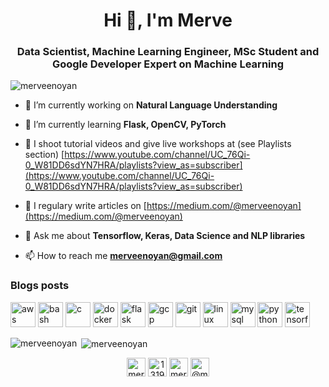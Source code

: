 <h1 align="center">Hi 👋, I'm Merve</h1>
<h3 align="center">Data Scientist, Machine Learning Engineer, MSc Student and Google Developer Expert on Machine Learning</h3>

<p align="left"> <img src="https://komarev.com/ghpvc/?username=merveenoyan" alt="merveenoyan" /> </p>

- 🔭 I’m currently working on **Natural Language Understanding**

- 🌱 I’m currently learning **Flask, OpenCV, PyTorch**

- 🎥 I shoot tutorial videos and give live workshops at (see Playlists section) [https://www.youtube.com/channel/UC_76Qi-0_W81DD6sdYN7HRA/playlists?view_as=subscriber](https://www.youtube.com/channel/UC_76Qi-0_W81DD6sdYN7HRA/playlists?view_as=subscriber)

- 📝 I regulary write articles on [https://medium.com/@merveenoyan](https://medium.com/@merveenoyan)

- 💬 Ask me about **Tensorflow, Keras, Data Science and NLP libraries**

- 📫 How to reach me **merveenoyan@gmail.com**

### Blogs posts
<!-- BLOG-POST-LIST:START -->
<!-- BLOG-POST-LIST:END -->

<p align="left"><img src="https://devicons.github.io/devicon/devicon.git/icons/amazonwebservices/amazonwebservices-original-wordmark.svg" alt="aws" width="40" height="40"/> <img src="https://www.vectorlogo.zone/logos/gnu_bash/gnu_bash-icon.svg" alt="bash" width="40" height="40"/> <img src="https://devicons.github.io/devicon/devicon.git/icons/c/c-original.svg" alt="c" width="40" height="40"/> <img src="https://devicons.github.io/devicon/devicon.git/icons/docker/docker-original-wordmark.svg" alt="docker" width="40" height="40"/> <img src="https://www.vectorlogo.zone/logos/pocoo_flask/pocoo_flask-icon.svg" alt="flask" width="40" height="40"/> <img src="https://www.vectorlogo.zone/logos/google_cloud/google_cloud-icon.svg" alt="gcp" width="40" height="40"/> <img src="https://www.vectorlogo.zone/logos/git-scm/git-scm-icon.svg" alt="git" width="40" height="40"/> <img src="https://devicons.github.io/devicon/devicon.git/icons/linux/linux-original.svg" alt="linux" width="40" height="40"/> <img src="https://devicons.github.io/devicon/devicon.git/icons/mysql/mysql-original-wordmark.svg" alt="mysql" width="40" height="40"/> <img src="https://devicons.github.io/devicon/devicon.git/icons/python/python-original.svg" alt="python" width="40" height="40"/> <img src="https://www.vectorlogo.zone/logos/tensorflow/tensorflow-icon.svg" alt="tensorflow" width="40" height="40"/></p><p><img align="left" src="https://github-readme-stats.vercel.app/api/top-langs/?username=merveenoyan&layout=compact&hide=html" alt="merveenoyan" /></p>

<p>&nbsp;<img align="center" src="https://github-readme-stats.vercel.app/api?username=merveenoyan&show_icons=true" alt="merveenoyan" /></p>

<p align="center">
<a href="https://twitter.com/mervenoyann" target="blank"><img align="center" src="https://cdn.jsdelivr.net/npm/simple-icons@3.0.1/icons/twitter.svg" alt="mervenoyann" height="30" width="30" /></a>
<a href="https://stackoverflow.com/users/13198517" target="blank"><img align="center" src="https://cdn.jsdelivr.net/npm/simple-icons@3.0.1/icons/stackoverflow.svg" alt="13198517" height="30" width="30" /></a>
<a href="https://kaggle.com/merveenoyan" target="blank"><img align="center" src="https://cdn.jsdelivr.net/npm/simple-icons@3.0.1/icons/kaggle.svg" alt="merveenoyan" height="30" width="30" /></a>
<a href="https://medium.com/@merveenoyan" target="blank"><img align="center" src="https://cdn.jsdelivr.net/npm/simple-icons@3.0.1/icons/medium.svg" alt="@merveenoyan" height="30" width="30" /></a>
</p>
